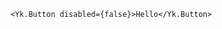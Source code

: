 <ComponentViewCard title="Button" desc="Basic usage">

```tsx [demo]
<Yk.Button disabled={false}>Hello</Yk.Button>
```
</ComponentViewCard>
